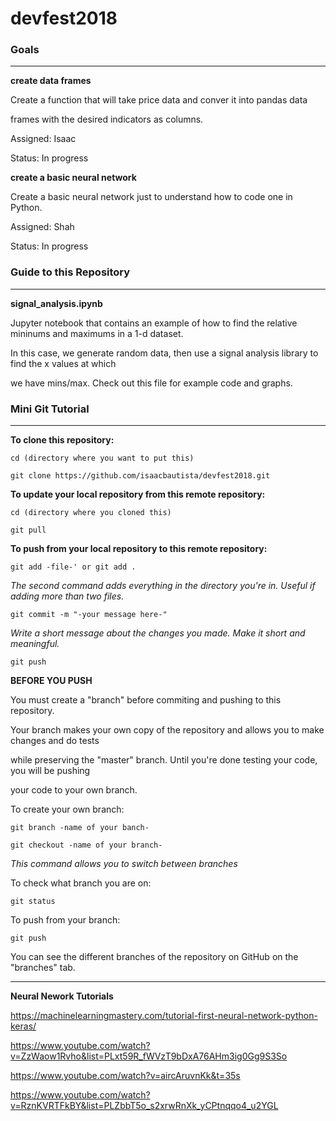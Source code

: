 # devfest2018

### Goals

---

**create data frames**

Create a function that will take price data and conver it into pandas data

frames with the desired indicators as columns.

Assigned: Isaac

Status: In progress


**create a basic neural network**

Create a basic neural network just to understand how to code one in Python.

Assigned: Shah

Status: In progress

### Guide to this Repository

---

**signal_analysis.ipynb**

Jupyter notebook that contains an example of how to find the relative mininums and maximums in a 1-d dataset.

In this case, we generate random data, then use a signal analysis library to find the x values at which

we have mins/max. Check out this file for example code and graphs.

### Mini Git Tutorial

---

**To clone this repository:**

`cd (directory where you want to put this)`

`git clone https://github.com/isaacbautista/devfest2018.git`

**To update your local repository from this remote repository:**

`cd (directory where you cloned this)`

`git pull`

**To push from your local repository to this remote repository:**

`git add -file-' or git add .`

*The second command adds everything in the directory you're in. Useful if adding more than two files.*

`git commit -m "-your message here-"`

*Write a short message about the changes you made. Make it short and meaningful.*

`git push`

**BEFORE YOU PUSH**

You must create a "branch" before commiting and pushing to this repository.

Your branch makes your own copy of the repository and allows you to make changes and do tests

while preserving the "master" branch. Until you're done testing your code, you will be pushing

your code to your own branch.

To create your own branch:

`git branch -name of your banch-`

`git checkout -name of your branch-`

*This command allows you to switch between branches*

To check what branch you are on:

`git status`

To push from your branch:

`git push`

You can see the different branches of the repository on GitHub on the "branches" tab.

---

**Neural Nework Tutorials**

https://machinelearningmastery.com/tutorial-first-neural-network-python-keras/

https://www.youtube.com/watch?v=ZzWaow1Rvho&list=PLxt59R_fWVzT9bDxA76AHm3ig0Gg9S3So

https://www.youtube.com/watch?v=aircAruvnKk&t=35s

https://www.youtube.com/watch?v=RznKVRTFkBY&list=PLZbbT5o_s2xrwRnXk_yCPtnqqo4_u2YGL



